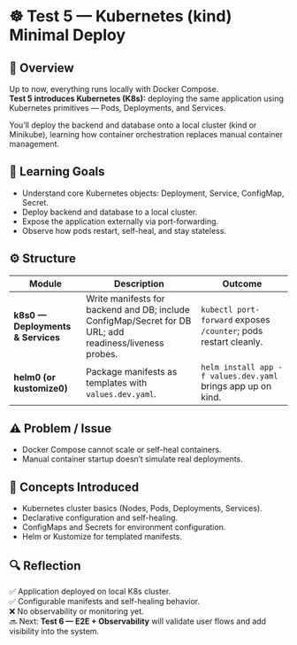 # ☸️ Test 5 — Kubernetes (kind) Minimal Deploy

## 🧠 Overview

Up to now, everything runs locally with Docker Compose.  
**Test 5 introduces Kubernetes (K8s):** deploying the same application using Kubernetes primitives — Pods, Deployments, and Services.

You’ll deploy the backend and database onto a local cluster (kind or Minikube), learning how container orchestration replaces manual container management.

## 🎯 Learning Goals

- Understand core Kubernetes objects: Deployment, Service, ConfigMap, Secret.
- Deploy backend and database to a local cluster.
- Expose the application externally via port-forwarding.
- Observe how pods restart, self-heal, and stay stateless.

## ⚙️ Structure

| Module                            | Description                                                                                             | Outcome                                                          |
| --------------------------------- | ------------------------------------------------------------------------------------------------------- | ---------------------------------------------------------------- |
| **k8s0 — Deployments & Services** | Write manifests for backend and DB; include ConfigMap/Secret for DB URL; add readiness/liveness probes. | `kubectl port-forward` exposes `/counter`; pods restart cleanly. |
| **helm0 (or kustomize0)**         | Package manifests as templates with `values.dev.yaml`.                                                  | `helm install app -f values.dev.yaml` brings app up on kind.     |

## ⚠️ Problem / Issue

- Docker Compose cannot scale or self-heal containers.
- Manual container startup doesn’t simulate real deployments.

## 📖 Concepts Introduced

- Kubernetes cluster basics (Nodes, Pods, Deployments, Services).
- Declarative configuration and self-healing.
- ConfigMaps and Secrets for environment configuration.
- Helm or Kustomize for templated manifests.

## 🔍 Reflection

✅ Application deployed on local K8s cluster.  
✅ Configurable manifests and self-healing behavior.  
❌ No observability or monitoring yet.  
🔜 Next: **Test 6 — E2E + Observability** will validate user flows and add visibility into the system.
